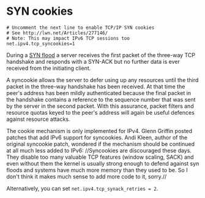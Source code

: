 # SYN cookies

    # Uncomment the next line to enable TCP/IP SYN cookies
    # See http://lwn.net/Articles/277146/
    # Note: This may impact IPv6 TCP sessions too
    net.ipv4.tcp_syncookies=1

During a [SYN flood](../../../trees/network-attacks/DoS.md)
 a server receives the first packet of the three-way TCP handshake and responds with a SYN-ACK but no further data is ever received from the initiating client.

A syncookie allows the server to defer using up any resources until the third packet in the three-way handshake has been received. At that time the peer's address has been mildly authenticated because the final packet in the handshake contains a reference to the sequence number that was sent by the server in the second packet. With this assurance, packet filters and resource quotas keyed to the peer's address will again be useful defences against resource attacks. 

The cookie mechanism is only implemented for IPv4. Glenn Griffin posted patches that add IPv6 support for syncookies. Andi Kleen, author of the original syncookie patch, wondered if the mechanism should be continued at all much less added to IPv6: //Syncookies are discouraged these days. They disable too many valuable TCP features (window scaling, SACK) and even without them the kernel is usually strong enough to defend against syn floods and systems have much more memory than they used to be. So I don't think it makes much sense to add more code to it, sorry.// 

Alternatively, you can set `net.ipv4.tcp_synack_retries = 2`.

